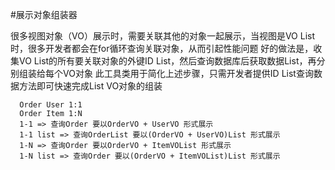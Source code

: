 #展示对象组装器

很多视图对象（VO）展示时，需要关联其他的对象一起展示，当视图是VO List时，很多开发者都会在for循环查询关联对象，从而引起性能问题
好的做法是，收集VO List的所有要关联对象的外键ID List，然后查询数据库后获取数据List，再分别组装给每个VO对象
此工具类用于简化上述步骤，只需开发者提供ID List查询数据方法即可快速完成List VO对象的组装

~~~
  Order User 1:1
  Order Item 1:N
  1-1 => 查询Order 要以OrderVO + UserVO 形式展示
  1-1 list => 查询OrderList 要以(OrderVO + UserVO)List 形式展示
  1-N => 查询Order 要以OrderVO + ItemVOList 形式展示
  1-N list => 查询Order 要以(OrderVO + ItemVOList)List 形式展示
~~~